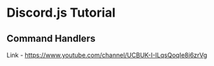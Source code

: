 # Discord.js Tutorial
## Command Handlers
Link - https://www.youtube.com/channel/UCBUK-I-ILqsQoqIe8i6zrVg <br>

